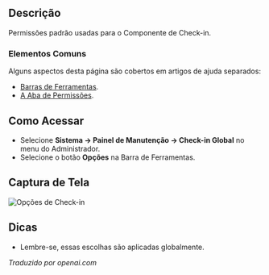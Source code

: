 <!-- Filename: Help4.x:Check-in:_Options  / Display title: Check-in: Opções -->

## Descrição

Permissões padrão usadas para o Componente de Check-in.

### Elementos Comuns

Alguns aspectos desta página são cobertos em artigos de ajuda separados:

* [Barras de Ferramentas](jdocmanual?article=help/common-elements/toolbars).
* [A Aba de Permissões](jdocmanual?article=help/common-elements/edit-permissions).

## Como Acessar

- Selecione **Sistema → Painel de Manutenção → Check-in Global** no
  menu do Administrador.
- Selecione o botão **Opções** na Barra de Ferramentas.

## Captura de Tela

![Opções de Check-in](../../../ptbr/images/maintenance/check-in-options.png)

## Dicas

- Lembre-se, essas escolhas são aplicadas globalmente.

*Traduzido por openai.com*

